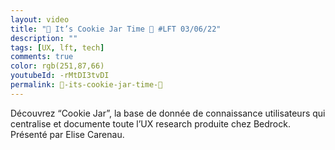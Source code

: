 ```yaml
---
layout: video
title: "🍪 It’s Cookie Jar Time 🍪 #LFT 03/06/22"
description: ""
tags: [UX, lft, tech]
comments: true
color: rgb(251,87,66)
youtubeId: -rMtDI3tvDI
permalink: 🍪-its-cookie-jar-time-🍪
---
```


Découvrez “Cookie Jar”, la base de donnée de connaissance utilisateurs qui centralise et documente toute l’UX research produite chez Bedrock. 
Présenté par Elise Carenau.
